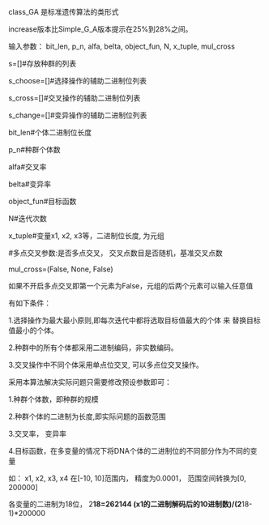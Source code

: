 class_GA 是标准遗传算法的类形式

increase版本比Simple_G_A版本提示在25%到28%之间。

输入参数：
bit_len, p_n, alfa, belta, object_fun, N, x_tuple, mul_cross

s=[]#存放种群的列表

s_choose=[]#选择操作的辅助二进制位列表

s_cross=[]#交叉操作的辅助二进制位列表

s_change=[]#变异操作的辅助二进制位列表

bit_len#个体二进制位长度

p_n#种群个体数

alfa#交叉率

belta#变异率

object_fun#目标函数

N#迭代次数

x_tuple#变量x1, x2, x3等，二进制位长度, 为元组

#多点交叉参数:是否多点交叉， 交叉点数目是否随机，基准交叉点数

mul_cross=(False, None, False)

如果不开启多点交叉即第一个元素为False，元组的后两个元素可以输入任意值




有如下条件：

1.选择操作为最大最小原则,即每次迭代中都将选取目标值最大的个体 来 替换目标值最小的个体。

2.种群中的所有个体都采用二进制编码，非实数编码。

3.交叉操作中不同个体采用单点位交叉, 可以多点位交叉操作。







采用本算法解决实际问题只需要修改预设参数即可：

1.种群个体数，即种群的规模

2.种群个体的二进制为长度,即实际问题的函数范围


3.交叉率， 变异率

4.目标函数，在多变量的情况下将DNA个体的二进制位的不同部分作为不同的变量



如：
x1, x2, x3, x4  在[-10, 10]范围内， 精度为0.0001，
范围空间转换为[0, 200000]

各变量的二进制为18位，
2**18=262144
(x1的二进制解码后的10进制数)/(2**18-1)*200000







